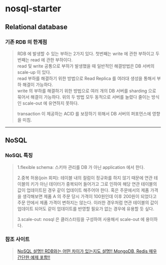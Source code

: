 # nosql-starter

## Relational database
### 기존 RDB 의 한계점
> RDB 에 발생할 수 있는 부하는 2가지 있다. 첫번째는 write 에 관한 부하이고 두번째는 read 에 관한 부하이다.  
> read 및 write 공통으로 부하가 발생했을 때 일반적인 해결방법은 DB 서버의 scale-up 이 있다.   
> read 부하를 해결하기 위한 방법으로 Read Replica 를 여러대 생성을 통해서 부하 해결이 가능하다.  
> write 의 부하를 해결하기 위한 방법으로 여러 개의 DB 서버를 sharding 으로 묶어서 해결이 가능하다.
> 위의 두 방법 모두 동적으로 서버를 늘렸다 줄이는 방식인 scale-out 에 유연하지 못하다.  
>
> transaction 이 제공하는 ACID 를 보장하기 위해서 DB 서버의 퍼포먼스에 영향을 미침.  

---

## NoSQL
### NoSQL 특징
> 1.flexible schema: 스키마 관리를 DB 가 아닌 application 에서 한다.    
> 
> 2.중복 허용(join 회피): 테이블 내의 컬럼이 정규화를 하지 않기 때문에 연관 테이블의 키가 아닌 데이터가 중복되어 들어가고 
> 그로 인하여 해당 연관 테이블의 값이 업데이트된 경우 같이 업데이트 해주어야 한다. 
> 혹은 주문에서의 제품 가격을 생각해보면 제품 A 의 주문 당시 가격이 100원인데 이후 200원이 되었다고 주문 안에서 
> 제품 가격이 변하지는 않는다. 이러한 경우처럼 연관 테이블의 값이 업데이트 되어도 같이 업데이트를 반영할 필요가 없는 경우에 유용할 듯 싶다.  
> 
> 3.scale-out: nosql 은 클러스터링을 구성하여 사용해서 scale-out 에 용이하다.  
> 

### 참조 사이트
> [NoSQL 설명!! RDB와는 어떤 차이가 있는지도 설명!! MongoDB, Redis 매우 간단한 예제 포함!!](https://www.youtube.com/watch?v=sqVByJ5tbNA)
